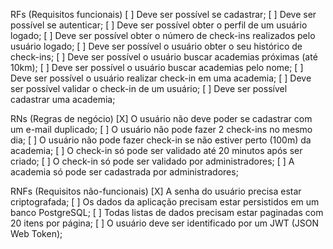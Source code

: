 RFs (Requisitos funcionais)
[ ] Deve ser possível se cadastrar;
[ ] Deve ser possível se autenticar;
[ ] Deve ser possível obter o perfil de um usuário logado;
[ ] Deve ser possível obter o número de check-ins realizados pelo usuário logado;
[ ] Deve ser possível o usuário obter o seu histórico de check-ins;
[ ] Deve ser possível o usuário buscar academias próximas (até 10km);
[ ] Deve ser possível o usuário buscar academias pelo nome;
[ ] Deve ser possível o usuário realizar check-in em uma academia;
[ ] Deve ser possível validar o check-in de um usuário;
[ ] Deve ser possível cadastrar uma academia;

RNs (Regras de negócio)
[X] O usuário não deve poder se cadastrar com um e-mail duplicado;
[ ] O usuário não pode fazer 2 check-ins no mesmo dia;
[ ] O usuário não pode fazer check-in se não estiver perto (100m) da academia;
[ ] O check-in só pode ser validado até 20 minutos após ser criado;
[ ] O check-in só pode ser validado por administradores;
[ ] A academia só pode ser cadastrada por administradores;

RNFs (Requisitos não-funcionais)
[X] A senha do usuário precisa estar criptografada;
[ ] Os dados da aplicação precisam estar persistidos em um banco PostgreSQL;
[ ] Todas listas de dados precisam estar paginadas com 20 itens por página;
[ ] O usuário deve ser identificado por um JWT (JSON Web Token);
